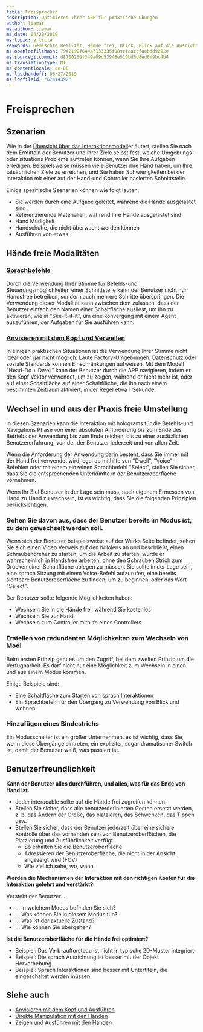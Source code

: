 ```yaml
---
title: Freisprechen
description: Optimieren Ihrer APP für praktische Übungen
author: liamar
ms.author: liamar
ms.date: 04/20/2019
ms.topic: article
keywords: Gemischte Realität, Hände frei, Blick, Blick auf die Ausrichtung, Interaktion, Entwurf
ms.openlocfilehash: 7942192f644a7133335f089cfaaccfaebdd9292e
ms.sourcegitcommit: d8700260f349a09c53948e519bd6d8ed6f9bc4b4
ms.translationtype: MT
ms.contentlocale: de-DE
ms.lasthandoff: 06/27/2019
ms.locfileid: "67414392"
---
```

# <a name="hands-free"></a>Freisprechen



## <a name="scenarios"></a>Szenarien

Wie in der [Übersicht über das Interaktionsmodell](interaction-fundamentals.md)erläutert, stellen Sie nach dem Ermitteln der Benutzer und ihrer Ziele selbst fest, welche Umgebungs-oder situations Probleme auftreten können, wenn Sie Ihre Aufgaben erledigen. Beispielsweise müssen viele Benutzer ihre Hand haben, um Ihre tatsächlichen Ziele zu erreichen, und Sie haben Schwierigkeiten bei der Interaktion mit einer auf der Hand-und Controller basierten Schnittstelle. 

Einige spezifische Szenarien können wie folgt lauten: 
* Sie werden durch eine Aufgabe geleitet, während die Hände ausgelastet sind.
* Referenzierende Materialien, während Ihre Hände ausgelastet sind
* Hand Müdigkeit
* Handschuhe, die nicht überwacht werden können
* Ausführen von etwas


## <a name="hands-free-modalities"></a>Hände freie Modalitäten

### <a name="voice-commandingvoice-designmd"></a>[Sprachbefehle](voice-design.md)

Durch die Verwendung Ihrer Stimme für Befehls-und Steuerungsmöglichkeiten einer Schnittstelle kann der Benutzer nicht nur Handsfree betreiben, sondern auch mehrere Schritte überspringen. Die Verwendung dieser Modalität kann zwischen dem zulassen, dass der Benutzer einfach den Namen einer Schaltfläche ausliest, um ihn zu aktivieren, wie in "See-it-it-it", um eine konvergung mit einem Agent auszuführen, der Aufgaben für Sie ausführen kann.



### <a name="head-gaze-and-dwellgaze-and-dwellmd"></a>[Anvisieren mit dem Kopf und Verweilen](gaze-and-dwell.md)

In einigen praktischen Situationen ist die Verwendung Ihrer Stimme nicht ideal oder gar nicht möglich. Laute Factory-Umgebungen, Datenschutz oder soziale Standards können Einschränkungen aufweisen. Mit dem Modell "Head-Do + Dwell" kann der Benutzer durch die APP navigieren, indem er den Kopf Vektor verwendet, um zu zeigen, während er nicht mehr ist, oder auf einer Schaltfläche auf einer Schaltfläche, die ihn nach einem bestimmten Zeitraum aktiviert, in der Regel etwa 1 Sekunde. 


## <a name="transitioning-in-and-out-of-hands-free"></a>Wechsel in und aus der Praxis freie Umstellung

In diesen Szenarien kann die Interaktion mit holograms für die Befehls-und Navigations Phase von einer absoluten Anforderung bis zum Ende des Betriebs der Anwendung bis zum Ende reichen, bis zu einer zusätzlichen Benutzererfahrung, von der der Benutzer jederzeit und von allen Zeit. 

Wenn die Anforderung der Anwendung darin besteht, dass Sie immer mit der Hand frei verwendet wird, egal ob mithilfe von "Dwell", "Voice"-Befehlen oder mit einem einzelnen Sprachbefehl "Select", stellen Sie sicher, dass Sie die entsprechenden Unterkünfte in der Benutzeroberfläche vornehmen. 

Wenn Ihr Ziel Benutzer in der Lage sein muss, nach eigenem Ermessen von Hand zu Hand zu wechseln, ist es wichtig, dass Sie die folgenden Prinzipien berücksichtigen.

### <a name="assume-the-user-is-already-in-the-mode-that-they-want-to-switch-to"></a>Gehen Sie davon aus, dass der Benutzer bereits im Modus ist, zu dem gewechselt werden soll.
Wenn sich der Benutzer beispielsweise auf der Werks Seite befindet, sehen Sie sich einen Video Verweis auf den hololens an und beschließt, einen Schraubendreher zu starten, um die Arbeit zu starten, würde er wahrscheinlich in Handsfree arbeiten, ohne den Schrauben Strich zum Drücken einer Schaltfläche ablegen zu müssen. Sie sollte in der Lage sein, eine sprach Sitzung mit einem Voice-Befehl aufzurufen, eine bereits sichtbare Benutzeroberfläche zu finden, um zu beginnen, oder das Wort "Select".

Der Benutzer sollte folgende Möglichkeiten haben: 
* Wechseln Sie in die Hände frei, während Sie kostenlos
* Wechseln Sie zur Hand.
* Wechseln zum Controller mithilfe eines Controllers 

### <a name="create-redundant-ways-to-switch-modes"></a>Erstellen von redundanten Möglichkeiten zum Wechseln von Modi
Beim ersten Prinzip geht es um den Zugriff, bei dem zweiten Prinzip um die Verfügbarkeit. Es darf nicht nur eine Möglichkeit zum Wechseln in einen und aus einem Modus kommen. 

Einige Beispiele sind: 
* Eine Schaltfläche zum Starten von sprach Interaktionen
* Ein Sprachbefehl für den Übergang zu Verwendung von Blick und wohnen

### <a name="add-a-dash-of-drama"></a>Hinzufügen eines Bindestrichs
Ein Modusschalter ist ein großer Unternehmen. es ist wichtig, dass Sie, wenn diese Übergänge eintreten, ein expliziter, sogar dramatischer Switch ist, damit der Benutzer weiß, was passiert ist. 


## <a name="usability-checklist"></a>Benutzerfreundlichkeit

**Kann der Benutzer alles durchführen, und alles, was für das Ende von Hand ist.**
* Jeder interacable sollte auf die Hände frei zugreifen können.
* Stellen Sie sicher, dass alle benutzerdefinierten Gesten ersetzt werden, z. b. das Ändern der Größe, das platzieren, das Schwenken, das Tippen usw.
* Stellen Sie sicher, dass der Benutzer jederzeit über eine sichere Kontrolle über das vorhanden sein von Benutzeroberflächen, die Platzierung und Ausführlichkeit verfügt.
    * So erhalten Sie die Benutzeroberfläche
    * Adressieren der Benutzeroberfläche, die nicht in der Ansicht angezeigt wird (FOV)
    * Wie viel ich sehe, wo, wann

**Werden die Mechanismen der Interaktion mit den richtigen Kosten für die Interaktion gelehrt und verstärkt?**

Versteht der Benutzer...
* ... In welchem Modus befinden Sie sich?
* ... Was können Sie in diesem Modus tun?
* ... Was ist der aktuelle Zustand?
* ... Wie können Sie übergehen?
    
**Ist die Benutzeroberfläche für die Hände frei optimiert?**   

* Beispiel: Das Verb-aufforstbau ist nicht in typische 2D-Muster integriert.
* Beispiel: Die sprach Ausrichtung ist besser mit der Objekt Hervorhebung.
* Beispiel: Sprach Interaktionen sind besser mit Untertiteln, die eingeschaltet werden müssen.


## <a name="see-also"></a>Siehe auch
* [Anvisieren mit dem Kopf und Ausführen](gaze-and-commit.md)
* [Direkte Manipulation mit den Händen](direct-manipulation.md)
* [Zeigen und Ausführen mit den Händen](point-and-commit.md)
